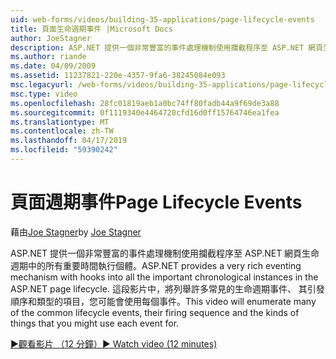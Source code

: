 ```yaml
---
uid: web-forms/videos/building-35-applications/page-lifecycle-events
title: 頁面生命週期事件 |Microsoft Docs
author: JoeStagner
description: ASP.NET 提供一個非常豐富的事件處理機制使用攔截程序至 ASP.NET 網頁生命週期中的所有重要時間執行個體。 這段影片中，將會列舉...
ms.author: riande
ms.date: 04/09/2009
ms.assetid: 11237821-220e-4357-9fa6-38245084e093
msc.legacyurl: /web-forms/videos/building-35-applications/page-lifecycle-events
msc.type: video
ms.openlocfilehash: 28fc01819aeb1a0bc74ff80fadb44a9f69de3a88
ms.sourcegitcommit: 0f1119340e4464720cfd16d0ff15764746ea1fea
ms.translationtype: MT
ms.contentlocale: zh-TW
ms.lasthandoff: 04/17/2019
ms.locfileid: "59390242"
---
```

# <a name="page-lifecycle-events"></a><span data-ttu-id="d3e9b-104">頁面週期事件</span><span class="sxs-lookup"><span data-stu-id="d3e9b-104">Page Lifecycle Events</span></span>

<span data-ttu-id="d3e9b-105">藉由[Joe Stagner](https://github.com/JoeStagner)</span><span class="sxs-lookup"><span data-stu-id="d3e9b-105">by [Joe Stagner](https://github.com/JoeStagner)</span></span>

<span data-ttu-id="d3e9b-106">ASP.NET 提供一個非常豐富的事件處理機制使用攔截程序至 ASP.NET 網頁生命週期中的所有重要時間執行個體。</span><span class="sxs-lookup"><span data-stu-id="d3e9b-106">ASP.NET provides a very rich eventing mechanism with hooks into all the important chronological instances in the ASP.NET page lifecycle.</span></span> <span data-ttu-id="d3e9b-107">這段影片中，將列舉許多常見的生命週期事件、 其引發順序和類型的項目，您可能會使用每個事件。</span><span class="sxs-lookup"><span data-stu-id="d3e9b-107">This video will enumerate many of the common lifecycle events, their firing sequence and the kinds of things that you might use each event for.</span></span>

[<span data-ttu-id="d3e9b-108">&#9654;觀看影片 （12 分鐘）</span><span class="sxs-lookup"><span data-stu-id="d3e9b-108">&#9654; Watch video (12 minutes)</span></span>](https://channel9.msdn.com/Blogs/ASP-NET-Site-Videos/page-lifecycle-events)
